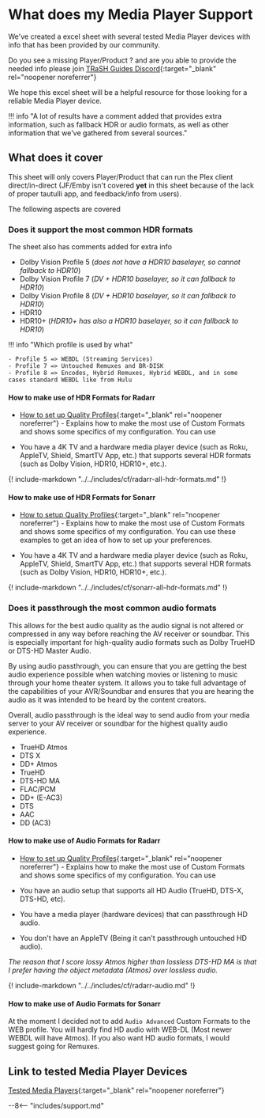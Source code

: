 # What does my Media Player Support

We've created a excel sheet with several tested Media Player devices with info that has been provided by our community.

Do you see a missing Player/Product ? and are you able to provide the needed info please join [TRaSH Guides Discord](https://trash-guides.info/discord){:target="_blank" rel="noopener noreferrer"}

We hope this excel sheet will be a helpful resource for those looking for a reliable Media Player device.

!!! info "A lot of results have a comment added that provides extra information, such as fallback HDR or audio formats, as well as other information that we've gathered from several sources."

## What does it cover

This sheet will only covers Player/Product that can run the Plex client direct/in-direct (JF/Emby isn't covered **yet** in this sheet because of the lack of proper tautulli app, and feedback/info from users).

The following aspects are covered

### Does it support the most common HDR formats

The sheet also has comments added for extra info

- Dolby Vision Profile 5 (*does not have a HDR10 baselayer, so cannot fallback to HDR10*)
- Dolby Vision Profile 7 (*DV + HDR10 baselayer, so it can fallback to HDR10*)
- Dolby Vision Profile 8 (*DV + HDR10 baselayer, so it can fallback to HDR10*)
- HDR10
- HDR10+ (*HDR10+ has also a HDR10 baselayer, so it can fallback to HDR10*)

!!! info "Which profile is used by what"

    - Profile 5 => WEBDL (Streaming Services)
    - Profile 7 => Untouched Remuxes and BR-DISK
    - Profile 8 => Encodes, Hybrid Remuxes, Hybrid WEBDL, and in some cases standard WEBDL like from Hulu

#### How to make use of HDR Formats for Radarr

- [How to set up Quality Profiles](/Radarr/radarr-setup-quality-profiles){:target="_blank" rel="noopener noreferrer"} - Explains how to make the most use of Custom Formats and shows some specifics of my configuration. You can use

- You have a 4K TV and a hardware media player device (such as Roku, AppleTV, Shield, SmartTV App, etc.) that supports several HDR formats (such as Dolby Vision, HDR10, HDR10+, etc.).

{! include-markdown "../../includes/cf/radarr-all-hdr-formats.md" !}

#### How to make use of HDR Formats for Sonarr

- [How to setup Quality Profiles](/Sonarr/sonarr-setup-quality-profiles){:target="_blank" rel="noopener noreferrer"} - Explains how to make the most use of Custom Formats and shows some specifics of my configuration. You can use these examples to get an idea of how to set up your preferences.

- You have a 4K TV and a hardware media player device (such as Roku, AppleTV, Shield, SmartTV App, etc.) that supports several HDR formats (such as Dolby Vision, HDR10, HDR10+, etc.).

{! include-markdown "../../includes/cf/sonarr-all-hdr-formats.md" !}

### Does it passthrough the most common audio formats

This allows for the best audio quality as the audio signal is not altered or compressed in any way before reaching the AV receiver or soundbar. This is especially important for high-quality audio formats such as Dolby TrueHD or DTS-HD Master Audio.

By using audio passthrough, you can ensure that you are getting the best audio experience possible when watching movies or listening to music through your home theater system. It allows you to take full advantage of the capabilities of your AVR/Soundbar and ensures that you are hearing the audio as it was intended to be heard by the content creators.

Overall, audio passthrough is the ideal way to send audio from your media server to your AV receiver or soundbar for the highest quality audio experience.

- TrueHD Atmos
- DTS X
- DD+ Atmos
- TrueHD
- DTS-HD MA
- FLAC/PCM
- DD+ (E-AC3)
- DTS
- AAC
- DD (AC3)

#### How to make use of Audio Formats for Radarr

- [How to set up Quality Profiles](/Radarr/radarr-setup-quality-profiles){:target="_blank" rel="noopener noreferrer"} - Explains how to make the most use of Custom Formats and shows some specifics of my configuration. You can use

- You have an audio setup that supports all HD Audio (TrueHD, DTS-X, DTS-HD, etc).
- You have a media player (hardware devices) that can passthrough HD audio.
- You don't have an AppleTV (Being it can't passthrough untouched HD audio).

*The reason that I score lossy Atmos higher than lossless DTS-HD MA is that I prefer having the object metadata (Atmos) over lossless audio.*

{! include-markdown "../../includes/cf/radarr-audio.md" !}

#### How to make use of Audio Formats for Sonarr

At the moment I decided not to add `Audio Advanced` Custom Formats to the WEB profile. You will hardly find HD audio with WEB-DL (Most newer WEBDL will have Atmos). If you also want HD audio formats, I would suggest going for Remuxes.

## Link to tested Media Player Devices

[Tested Media Players](https://docs.google.com/spreadsheets/d/15Wf_jy5WqOPShczFKQB28cCetBgAGcnA0mNOG-ePwDc/edit#gid=0){:target="_blank" rel="noopener noreferrer"}

--8<-- "includes/support.md"
